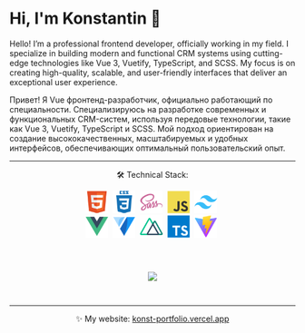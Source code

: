 # Hi, I'm Konstantin 👋

Hello! I’m a professional frontend developer, officially working in my field. I specialize in building modern and functional CRM systems using cutting-edge technologies like Vue 3, Vuetify, TypeScript, and SCSS. My focus is on creating high-quality, scalable, and user-friendly interfaces that deliver an exceptional user experience.

Привет! Я Vue фронтенд-разработчик, официально работающий по специальности. Специализируюсь на разработке современных и функциональных CRM-систем, используя передовые технологии, такие как Vue 3, Vuetify, TypeScript и SCSS. Мой подход ориентирован на создание высококачественных, масштабируемых и удобных интерфейсов, обеспечивающих оптимальный пользовательский опыт.

<hr>
<!--
<p align='center'><a href="https://github-readme-stats.vercel.app/api?username=it2konst&show_icons=true&count_private=true"><img height=150 src="https://github-readme-stats.vercel.app/api?username=it2konst&show_icons=true&count_private=true"/></a>
</p>
-->

<p align='center'>
   🛠 Technical Stack:
   <br>
</p>
   
<div align="center">
   <img src="https://github.com/devicons/devicon/blob/master/icons/html5/html5-original.svg" title="HTML5" alt="HTML" width="40" height="40"/>&nbsp;
   <img src="https://github.com/devicons/devicon/blob/master/icons/css3/css3-plain-wordmark.svg" title="CSS3" alt="CSS" width="40" height="40"/>&nbsp;
   <img src="https://github.com/devicons/devicon/blob/master/icons/sass/sass-original.svg" title="SASS" alt="SASS" width="40" height="40"/>&nbsp;
   <img src="https://github.com/devicons/devicon/blob/master/icons/javascript/javascript-original.svg" title="JavaScript" alt="JavaScript" width="40" height="40"/>&nbsp;
   <img src="https://github.com/devicons/devicon/blob/master/icons/tailwindcss/tailwindcss-original.svg" title="tailwindcss" alt="tailwindcss" width="40" height="40"/>&nbsp;
   <br>
   <img src="https://github.com/devicons/devicon/blob/master/icons/vuejs/vuejs-original.svg" title="vuejs" alt="vuejs" width="40" height="40"/>&nbsp;
   <img src="https://github.com/devicons/devicon/blob/master/icons/vuetify/vuetify-original.svg" title="vuetify" alt="vuetify" width="40" height="40"/>&nbsp;
   <img src="https://github.com/devicons/devicon/blob/master/icons/nuxtjs/nuxtjs-original.svg" title="nuxtjs" alt="nuxtjs" width="40" height="40"/>&nbsp;
   <img src="https://github.com/devicons/devicon/blob/master/icons/typescript/typescript-original.svg" title="typescript" alt="typescript" width="40" height="40"/>&nbsp;
   <img src="https://github.com/devicons/devicon/blob/master/icons/vitejs/vitejs-original.svg" title="vitejs" alt="vitejs" width="40" height="40"/>&nbsp;
</div>
<br>

<div align="center" style="margin: 40px 0">
   <a href="https://github.com/it2konst/github-profile-views-counter">
       <img width="175px" src="https://komarev.com/ghpvc/?username=it2konst&color=DE002D">
   </a>
</div>

<hr>

<p align='center'>
   ✨ My website: <a href='https://konst-portfolio.vercel.app'>konst-portfolio.vercel.app</a>
   <!--
   <br>
   📫 How to reach me: <a href='mailto:vtkonst@gmail.com'>vtkonst@gmail.com</a>
   -->
</p>
<!--
<p align='center'>
   <a href="https://www.youtube.com/@RVSKonst">
      <img src="https://img.shields.io/badge/YouTube-red?style=for-the-badge&logo=youtube&logoColor=white" alt="Youtube Badge"/>
   </a>
   <a href="https://t.me/RvsKonst">
       <img src="https://img.shields.io/badge/Telegram-2CA5E0?style=for-the-badge&logo=telegram&logoColor=white"/>
   </a>
</p>
-->
